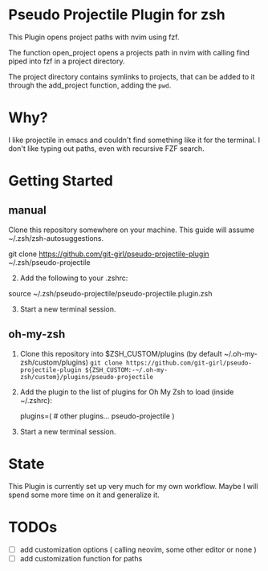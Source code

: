 # Pseudo Projectile Plugin for zsh 

This Plugin opens project paths with nvim using fzf. 

The function open_project opens a projects path in nvim with calling find piped into fzf in a project directory. 

The project directory contains symlinks to projects, that can be added to it through the add_project function, adding the `pwd`. 

# Why? 

I like projectile in emacs and couldn't find something like it for the terminal. 
I don't like typing out paths, even with recursive FZF search. 


# Getting Started

## manual 

Clone this repository somewhere on your machine. This guide will assume ~/.zsh/zsh-autosuggestions.

git clone https://github.com/git-girl/pseudo-projectile-plugin ~/.zsh/pseudo-projectile

2. Add the following to your .zshrc:

source ~/.zsh/pseudo-projectile/pseudo-projectile.plugin.zsh 

3. Start a new terminal session.


## oh-my-zsh 

1. Clone this repository into $ZSH_CUSTOM/plugins (by default ~/.oh-my-zsh/custom/plugins)
`git clone https://github.com/git-girl/pseudo-projectile-plugin ${ZSH_CUSTOM:-~/.oh-my-zsh/custom}/plugins/pseudo-projectile`

2. Add the plugin to the list of plugins for Oh My Zsh to load (inside ~/.zshrc):

    plugins=( 
        # other plugins...
        pseudo-projectile
    )

3. Start a new terminal session.


# State 

This Plugin is currently set up very much for my own workflow. 
Maybe I will spend some more time on it and generalize it. 

# TODOs 

- [ ] add customization options ( calling neovim, some other editor or none ) 
- [ ] add customization function for paths
